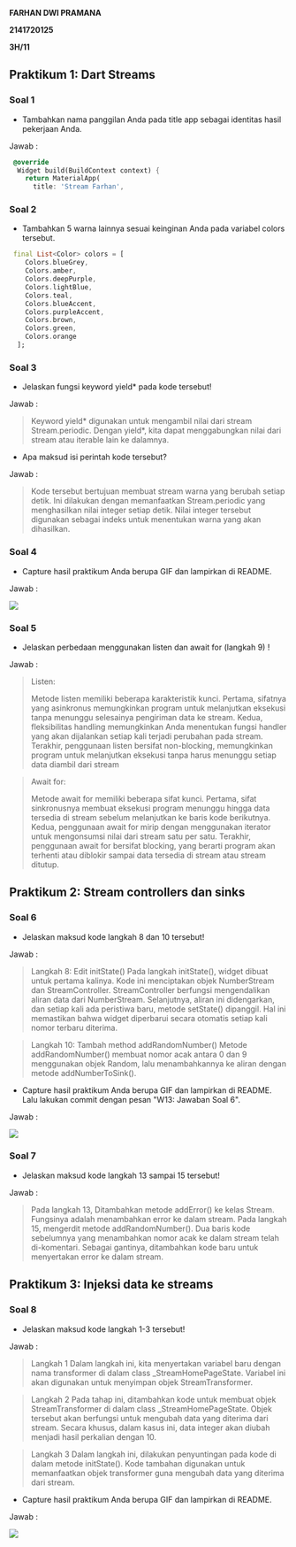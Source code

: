 **FARHAN DWI PRAMANA**

**2141720125**

**3H/11**

## Praktikum 1: Dart Streams

### Soal 1

- Tambahkan nama panggilan Anda pada title app sebagai identitas hasil pekerjaan Anda.

Jawab :

```dart
 @override
  Widget build(BuildContext context) {
    return MaterialApp(
      title: 'Stream Farhan',
```

### Soal 2

- Tambahkan 5 warna lainnya sesuai keinginan Anda pada variabel colors tersebut.

```dart
 final List<Color> colors = [
    Colors.blueGrey,
    Colors.amber,
    Colors.deepPurple,
    Colors.lightBlue,
    Colors.teal,
    Colors.blueAccent,
    Colors.purpleAccent,
    Colors.brown,
    Colors.green,
    Colors.orange
  ];
```

### Soal 3

- Jelaskan fungsi keyword yield\* pada kode tersebut!

Jawab :

> Keyword yield* digunakan untuk mengambil nilai dari stream Stream.periodic. Dengan yield*, kita dapat menggabungkan nilai dari stream atau iterable lain ke dalamnya.

- Apa maksud isi perintah kode tersebut?

Jawab :

> Kode tersebut bertujuan membuat stream warna yang berubah setiap detik. Ini dilakukan dengan memanfaatkan Stream.periodic yang menghasilkan nilai integer setiap detik. Nilai integer tersebut digunakan sebagai indeks untuk menentukan warna yang akan dihasilkan.

### Soal 4

- Capture hasil praktikum Anda berupa GIF dan lampirkan di README.

Jawab :

<img src="doc/prak1-jawaban-soal4.gif">

### Soal 5

- Jelaskan perbedaan menggunakan listen dan await for (langkah 9) !

Jawab :

> Listen:
>
> Metode listen memiliki beberapa karakteristik kunci. Pertama, sifatnya yang asinkronus memungkinkan program untuk melanjutkan eksekusi tanpa menunggu selesainya pengiriman data ke stream. Kedua, fleksibilitas handling memungkinkan Anda menentukan fungsi handler yang akan dijalankan setiap kali terjadi perubahan pada stream. Terakhir, penggunaan listen bersifat non-blocking, memungkinkan program untuk melanjutkan eksekusi tanpa harus menunggu setiap data diambil dari stream

> Await for:
>
> Metode await for memiliki beberapa sifat kunci. Pertama, sifat sinkronusnya membuat eksekusi program menunggu hingga data tersedia di stream sebelum melanjutkan ke baris kode berikutnya. Kedua, penggunaan await for mirip dengan menggunakan iterator untuk mengonsumsi nilai dari stream satu per satu. Terakhir, penggunaan await for bersifat blocking, yang berarti program akan terhenti atau diblokir sampai data tersedia di stream atau stream ditutup.

## Praktikum 2: Stream controllers dan sinks

### Soal 6

- Jelaskan maksud kode langkah 8 dan 10 tersebut!

Jawab :

> Langkah 8: Edit initState()
> Pada langkah initState(), widget dibuat untuk pertama kalinya. Kode ini menciptakan objek NumberStream dan StreamController. StreamController berfungsi mengendalikan aliran data dari NumberStream. Selanjutnya, aliran ini didengarkan, dan setiap kali ada peristiwa baru, metode setState() dipanggil. Hal ini memastikan bahwa widget diperbarui secara otomatis setiap kali nomor terbaru diterima.

> Langkah 10: Tambah method addRandomNumber()
> Metode addRandomNumber() membuat nomor acak antara 0 dan 9 menggunakan objek Random, lalu menambahkannya ke aliran dengan metode addNumberToSink().

- Capture hasil praktikum Anda berupa GIF dan lampirkan di README.
  Lalu lakukan commit dengan pesan "W13: Jawaban Soal 6".

Jawab :

<img src="doc/prak2-jawaban-soal6.gif">

### Soal 7

- Jelaskan maksud kode langkah 13 sampai 15 tersebut!

Jawab :

> Pada langkah 13, Ditambahkan metode addError() ke kelas Stream. Fungsinya adalah menambahkan error ke dalam stream.
> Pada langkah 15, mengerdit metode addRandomNumber(). Dua baris kode sebelumnya yang menambahkan nomor acak ke dalam stream telah di-komentari. Sebagai gantinya, ditambahkan kode baru untuk menyertakan error ke dalam stream.

## Praktikum 3: Injeksi data ke streams

### Soal 8

- Jelaskan maksud kode langkah 1-3 tersebut!

Jawab :

> Langkah 1
> Dalam langkah ini, kita menyertakan variabel baru dengan nama transformer di dalam class \_StreamHomePageState. Variabel ini akan digunakan untuk menyimpan objek StreamTransformer.

> Langkah 2
> Pada tahap ini, ditambahkan kode untuk membuat objek StreamTransformer di dalam class \_StreamHomePageState. Objek tersebut akan berfungsi untuk mengubah data yang diterima dari stream. Secara khusus, dalam kasus ini, data integer akan diubah menjadi hasil perkalian dengan 10.

> Langkah 3
> Dalam langkah ini, dilakukan penyuntingan pada kode di dalam metode initState(). Kode tambahan digunakan untuk memanfaatkan objek transformer guna mengubah data yang diterima dari stream.

- Capture hasil praktikum Anda berupa GIF dan lampirkan di README.

Jawab :

<img src="doc/prak3-jawaban-soal8.gif">
